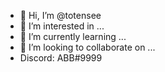 - 👋 Hi, I’m @totensee
- 👀 I’m interested in ...
- 🌱 I’m currently learning ...
- 💞️ I’m looking to collaborate on ...
- Discord: ABB#9999
